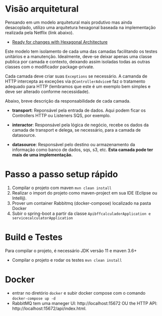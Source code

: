 # Visão arquitetural
Pensando em um modelo arquitetural mais produtivo mas ainda desacoplado, utilizo uma arquitetura hexagonal baseada na implementação realizada pela Netflix (link abaixo).
- [Ready for changes with Hexagonal Architecture](https://netflixtechblog.com/ready-for-changes-with-hexagonal-architecture-b315ec967749)


Este modelo tem isolamento de cada uma das camadas facilitando os testes unitários e a manutenção.
Idealmente, deve-se deixar apenas uma classe publica por camada e contexto, deixando assim isoladas todas as outras classes com o modificador package-private.

Cada camada deve criar suas `Exceptions` se necessário. A camanda de HTTP intercepta as exceções via `@ControllerAdvice`e faz o tratamento adequado para HTTP (lembramos que este é um exemplo bem simples e deve ser alterado conforme necessidade).

Abaixo, breve descrição da responsabilidade de cada camada.

- **transport**: Reponsável pela entrada de dados. Aqui podem ficar os Controllers HTTP ou Listeners SQS, por exemplo.

- **interactor**: Responsável pela lógica de negócio, recebe os dados da camada de transport e delega, se necessário, para a camada de datasource.

- **datasource**: Responsável pelo destino ou armazenamento da informação como banco de dados, sqs, s3, etc. **Esta camada pode ter mais de uma implementação.**

# Passo a passo setup rápido
1. Compilar o projeto com maven `mvn clean install`
2. Realizar o import do projeto como maven-project em sua IDE (Eclipse ou Intellij).
3. Prover um container Rabbitmq (docker-compose) localizado na pasta Docker 
4. Subir o spring-boot a partir da classe `ApibffcalculadorApplication e servicecalculatorApplication`


# Build e Testes
Para compilar o projeto, é necessário JDK versão 11 e maven 3.6+


- Compilar o projeto e rodar os testes `mvn clean install`

# Docker
- entrar no diretório `docker` e subir docker compose com o comando `docker-compose up -d`
- RabbitMQ tem uma maneger UI: http://localhost:15672 OU the HTTP API: http://localhost:15672/api/index.html.


